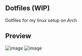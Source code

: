 ## Dotfiles (WIP)

Dotfiles for my linux setup on Arch

## Preview

![image](https://github.com/EviLuci/dotfiles/blob/main/Screenshots/desktop.jpg)
![image](https://github.com/EviLuci/dotfiles/blob/main/Screenshots/swaync.png)
